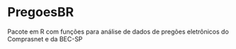 # PregoesBR
Pacote em R com funções para análise de dados de pregões eletrônicos do Comprasnet e da BEC-SP
